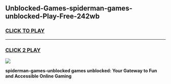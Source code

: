 
## Unblocked-Games-spiderman-games-unblocked-Play-Free-242wb
<h3>
<a href="https://premium76.site?title=spiderman-games-unblocked&ref=20M">CLICK TO PLAY</a></h3>
<hr>

<h3>
<a href="https://premium76.site?title=spiderman-games-unblocked&ref=20M">CLICK 2 PLAY</a>
  
</h3>

<a href="https://premium76.site?title=spiderman-games-unblocked&ref=19M"><img src="https://clearcache.store/games.png"></a>


**spiderman-games-unblocked games unblocked: Your Gateway to Fun and Accessible Online Gaming**

